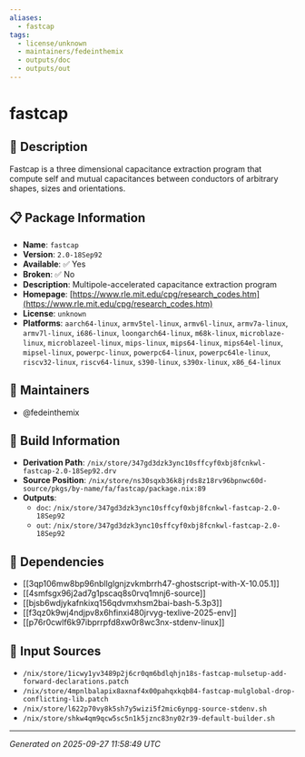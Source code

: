 ```yaml
---
aliases:
  - fastcap
tags:
  - license/unknown
  - maintainers/fedeinthemix
  - outputs/doc
  - outputs/out
---
```


# fastcap

## 📝 Description

Fastcap is  a three dimensional capacitance extraction program that
compute self and mutual capacitances between conductors of arbitrary
shapes, sizes and orientations.


## 📋 Package Information

- **Name**: `fastcap`
- **Version**: `2.0-18Sep92`
- **Available**: ✅ Yes
- **Broken**: ✅ No
- **Description**: Multipole-accelerated capacitance extraction program
- **Homepage**: [https://www.rle.mit.edu/cpg/research_codes.htm](https://www.rle.mit.edu/cpg/research_codes.htm)
- **License**: `unknown`
- **Platforms**: `aarch64-linux`, `armv5tel-linux`, `armv6l-linux`, `armv7a-linux`, `armv7l-linux`, `i686-linux`, `loongarch64-linux`, `m68k-linux`, `microblaze-linux`, `microblazeel-linux`, `mips-linux`, `mips64-linux`, `mips64el-linux`, `mipsel-linux`, `powerpc-linux`, `powerpc64-linux`, `powerpc64le-linux`, `riscv32-linux`, `riscv64-linux`, `s390-linux`, `s390x-linux`, `x86_64-linux`
## 👥 Maintainers

- @fedeinthemix


## 🔧 Build Information

- **Derivation Path**: `/nix/store/347gd3dzk3ync10sffcyf0xbj8fcnkwl-fastcap-2.0-18Sep92.drv`
- **Source Position**: `/nix/store/ns30sqxb36k8jrds8z18rv96bpnwc60d-source/pkgs/by-name/fa/fastcap/package.nix:89`
- **Outputs**:
  - `doc`:  `/nix/store/347gd3dzk3ync10sffcyf0xbj8fcnkwl-fastcap-2.0-18Sep92`
  - `out`:  `/nix/store/347gd3dzk3ync10sffcyf0xbj8fcnkwl-fastcap-2.0-18Sep92`

## 🔗 Dependencies

- [[3qp106mw8bp96nbllglgnjzvkmbrrh47-ghostscript-with-X-10.05.1]]
- [[4smfsgx96j2ad7g1pscaq8s0rvq1mnj6-source]]
- [[bjsb6wdjykafnkixq156qdvmxhsm2bai-bash-5.3p3]]
- [[f3qz0k9wj4ndjpv8x6hfinxi480jrvyg-texlive-2025-env]]
- [[p76r0cwlf6k97ibprrpfd8xw0r8wc3nx-stdenv-linux]]

## 📁 Input Sources

- `/nix/store/1icwy1yv3489p2j6cr0qm6bdlqhjn18s-fastcap-mulsetup-add-forward-declarations.patch`
- `/nix/store/4mpnlbalapix8axnaf4x00pahqxkqb84-fastcap-mulglobal-drop-conflicting-lib.patch`
- `/nix/store/l622p70vy8k5sh7y5wizi5f2mic6ynpg-source-stdenv.sh`
- `/nix/store/shkw4qm9qcw5sc5n1k5jznc83ny02r39-default-builder.sh`

---
*Generated on 2025-09-27 11:58:49 UTC*
